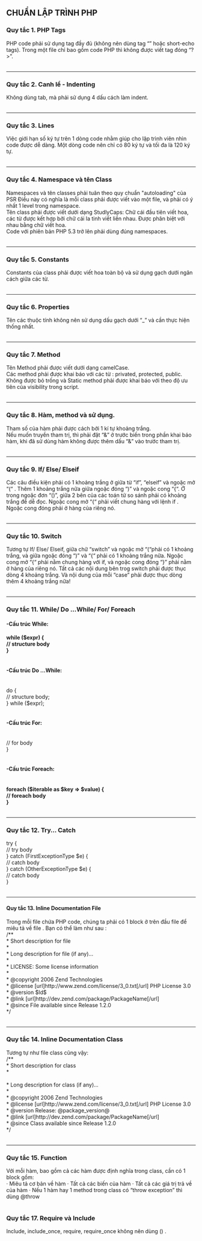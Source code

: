 <H2>CHUẨN LẬP TRÌNH PHP</H2>
<H3>Quy tắc 1. PHP Tags</H3>
<table>PHP code phải sử dụng tag đầy đủ <?php ?> (không nên dùng tag “<? ?>” hoặc short-echo <?= ?> tags). Trong một file chỉ bao gồm code PHP thì không được viết tag đóng “?>”.</table>
<hr/>
<H3>Quy tắc 2. Canh lề - Indenting</H3>
<table>Không dùng tab, mà phải sử dụng 4 dấu cách làm indent.</table>
<hr/>
<H3>Quy tắc 3. Lines</H3>
<table>Việc giới hạn số ký tự trên 1 dòng code nhằm giúp cho lập trình viên nhìn code được dễ dàng. Một dòng code nên chỉ có 80 ký tự và tối đa là 120 ký tự.</table>
<hr/>
<H3>Quy tắc 4. Namespace và tên Class</H3>
Namespaces và tên classes phải tuân theo quy chuẩn "autoloading" của PSR
<table>Điều này có nghĩa là mỗi class phải được viết vào một file, và phải có ý nhất 1 level trong namespace.<br/>
Tên class phải được viết dưới dạng StudlyCaps: Chữ cái đầu tiên viết hoa, các từ được kết hợp bởi chữ cái la tinh viết liền nhau. Được phân biệt với nhau bằng chữ viết hoa.<br/>
Code với phiên bản PHP 5.3 trở lên phải dùng đúng namespaces.</table>
<hr/>
<H3>Quy tắc 5. Constants</H3>
<table>Constants của class phải được viết hoa toàn bộ và sử dụng gạch dưới ngăn cách giữa các từ. </table>
<hr/>
<H3>Quy tắc 6. Properties</H3>
<table>Tên các thuộc tính không nên sử dụng dấu gạch dưới “_” và cần thực hiện thống nhất.</table>
<hr/>
<H3>Quy tắc 7. Method</H3>
<table>Tên Method phải được viết dưới dạng camelCase.<br/>
Các method phải được khai báo với các từ : privated, protected, public. Không được bỏ trống và Static method phải được khai báo với theo độ ưu tiên của visibility trong script.</table>
<hr/>
<H3>Quy tắc 8. Hàm, method và sử dụng.</H3>
<table>Tham số của hàm phải được cách bởi 1 kí tự khoảng trắng.<br/>
Nếu muốn truyền tham trị, thì phải đặt “&” ở trước biến trong phần khai báo hàm, khi đã sử dùng hàm không được thêm dấu “&” vào trước tham trị.</table>
<hr/>
<H3>Quy tắc 9. If/ Else/ Elseif</H3>
<table>Các câu điều kiện phải có 1 khoảng trắng ở giữa từ “if”, “elseif” và ngoặc mở “(“ . Thêm 1 khoảng trắng nữa giữa ngoặc đóng “)” và ngoặc cong “{“. Ở trong ngoặc đơn “()”, giữa 2 bên của các toán tử so sánh phải có khoảng trắng để dễ đọc. Ngoặc cong mở “{“ phải viết chung hàng với lệnh if . Ngoặc cong đóng phải ở hàng của riêng nó.</table>
<hr/>
<H3>Quy tắc 10. Switch</H3>
<table>Tương tự If/ Else/ Elseif, giữa chữ “switch” và ngoặc mở “(“phải có 1 khoảng trắng, và giữa ngoặc đóng “)” và “{“ phải có 1 khoảng trắng nữa. Ngoặc cong mở “{“ phải nằm chung hàng với if, và ngoặc cong đóng “}” phải nằm ở hàng của riêng nó. Tất cả các nội dung bên trog switch phải được thục dòng 4 khoảng trắng. Và nội dung của mỗi “case” phải được thục dòng thêm 4 khoảng trắng nữa!</table>
<hr/>
<H3>Quy tắc 11. While/ Do …While/ For/ Foreach</H3>
<H4>-Cấu trúc While:<H4>
<table>while ($expr) {<br/>
    // structure body<br/>
}</table>
<H4>-Cấu trúc Do …While:</H4><br/>
<table>do {<br/>
    // structure body;<br/>
} while ($expr);</table>
<H4>-Cấu trúc For:</H4><br/>
<table><?php<br/
for ($i = 0; $i < 10; $i++) {<br/>
    // for body<br/>
}</table>
<H4>-Cấu trúc Foreach:<H4><br/>
<table><?php<br/>
foreach ($iterable as $key => $value) {<br/>
    // foreach body<br/>
}</table>
<hr/>
<H3>Quy tắc 12. Try… Catch</H3>
<table>try {<br/>
    // try body<br/>
} catch (FirstExceptionType $e) {<br/>
    // catch body<br/>
} catch (OtherExceptionType $e) {<br/>
    // catch body<br/>
}</table>
<hr/>
<H4>Quy tắc 13. Inline Documentation File</H4>
Trong mỗi file chứa PHP code, chúng ta phải có 1 block ở trên đầu file để miêu tả về file . Bạn có thể làm như sau :<br/>
<table>/**<br/>
 * Short description for file<br/>
 *<br/>
 * Long description for file (if any)...<br/>
 *<br/>
 * LICENSE: Some license information<br/>
 *<br/>
 * @copyright  2006 Zend Technologies<br/>
 * @license    [url]http://www.zend.com/license/3_0.txt[/url]   PHP License 3.0<br/>
 * @version    $Id$<br/>
 * @link       [url]http://dev.zend.com/package/PackageName[/url]<br/>
 * @since      File available since Release 1.2.0<br/>
 */</table>
 <hr/>
<H3>Quy tắc 14. Inline Documentation Class</H3>
Tương tự như file class cũng vậy:<br/>
<table>/**<br/>
 * Short description for class<br/>
 *<br/><br/>
 * Long description for class (if any)...<br/>
 *<br/>
 * @copyright  2006 Zend Technologies<br/>
 * @license    [url]http://www.zend.com/license/3_0.txt[/url]   PHP License 3.0<br/>
 * @version    Release: @package_version@<br/>
 * @link       [url]http://dev.zend.com/package/PackageName[/url]<br/>
 * @since      Class available since Release 1.2.0<br/>
 */</table>
 <hr/>
<H3>Quy tắc 15. Function</H3>
Với mỗi hàm, bao gồm cả các hàm được định nghĩa trong class, cần có 1 block gồm:<br/>
<table>·         Miêu tả cơ bản về hàm
·         Tất cả các biến của hàm
·         Tất cả các giá trị trả về của hàm
·         Nếu 1 hàm hay 1 method trong class có “throw exception” thì dùng @throw</table>
<H3>Quy tắc 17. Require và Include</H3>
Include, include_once, require, require_once không nên dùng () .



